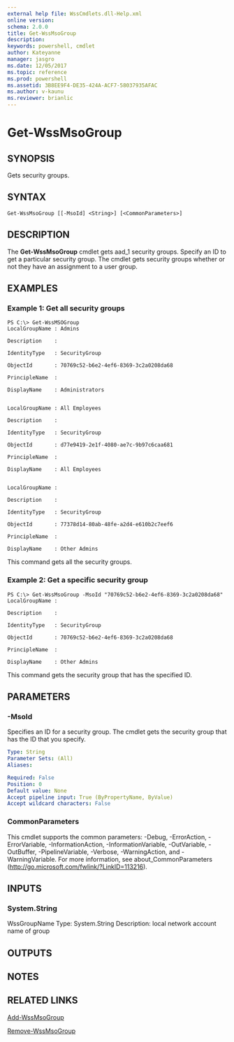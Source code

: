 ```yaml
---
external help file: WssCmdlets.dll-Help.xml
online version: 
schema: 2.0.0
title: Get-WssMsoGroup
description: 
keywords: powershell, cmdlet
author: Kateyanne
manager: jasgro
ms.date: 12/05/2017
ms.topic: reference
ms.prod: powershell
ms.assetid: 3B8EE9F4-DE35-424A-ACF7-58037935AFAC
ms.author: v-kaunu
ms.reviewer: brianlic
---
```


# Get-WssMsoGroup

## SYNOPSIS
Gets security groups.

## SYNTAX

```
Get-WssMsoGroup [[-MsoId] <String>] [<CommonParameters>]
```

## DESCRIPTION
The **Get-WssMsoGroup** cmdlet gets aad_1 security groups.
Specify an ID to get a particular security group.
The cmdlet gets security groups whether or not they have an assignment to a user group.

## EXAMPLES

### Example 1: Get all security groups
```
PS C:\> Get-WssMSOGroup
LocalGroupName : Admins

Description    :

IdentityType   : SecurityGroup

ObjectId       : 70769c52-b6e2-4ef6-8369-3c2a0208da68

PrincipleName  :

DisplayName    : Administrators


LocalGroupName : All Employees

Description    :

IdentityType   : SecurityGroup

ObjectId       : d77e9419-2e1f-4080-ae7c-9b97c6caa681

PrincipleName  :

DisplayName    : All Employees


LocalGroupName :

Description    :

IdentityType   : SecurityGroup

ObjectId       : 77378d14-80ab-48fe-a2d4-e610b2c7eef6

PrincipleName  :

DisplayName    : Other Admins
```

This command gets all the security groups.

### Example 2: Get a specific security group
```
PS C:\> Get-WssMsoGroup -MsoId "70769c52-b6e2-4ef6-8369-3c2a0208da68"
LocalGroupName :

Description    :

IdentityType   : SecurityGroup

ObjectId       : 70769c52-b6e2-4ef6-8369-3c2a0208da68

PrincipleName  :

DisplayName    : Other Admins
```

This command gets the security group that has the specified ID.

## PARAMETERS

### -MsoId
Specifies an ID for a security group.
The cmdlet gets the security group that has the ID that you specify.

```yaml
Type: String
Parameter Sets: (All)
Aliases: 

Required: False
Position: 0
Default value: None
Accept pipeline input: True (ByPropertyName, ByValue)
Accept wildcard characters: False
```

### CommonParameters
This cmdlet supports the common parameters: -Debug, -ErrorAction, -ErrorVariable, -InformationAction, -InformationVariable, -OutVariable, -OutBuffer, -PipelineVariable, -Verbose, -WarningAction, and -WarningVariable. For more information, see about_CommonParameters (http://go.microsoft.com/fwlink/?LinkID=113216).

## INPUTS

### System.String
WssGroupName
Type: System.String
Description: local network account name of group

## OUTPUTS

## NOTES

## RELATED LINKS

[Add-WssMsoGroup](./Add-WssMsoGroup.md)

[Remove-WssMsoGroup](./Remove-WssMsoGroup.md)

